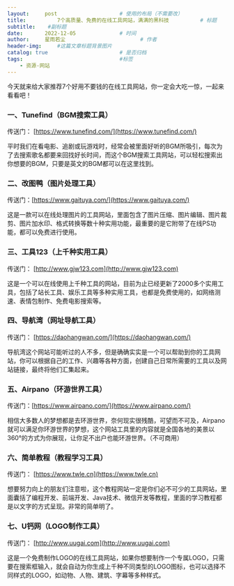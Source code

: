 ```yaml
---
layout:     post   				    # 使用的布局（不需要改）
title:       	7个高质量、免费的在线工具网站，满满的黑科技			# 标题 
subtitle:    #副标题
date:       2022-12-05 				# 时间
author:     星雨若尘 						# 作者
header-img:  	#这篇文章标题背景图片
catalog: true 						# 是否归档
tags:								#标签
    - 资源-网站
---
```

今天就来给大家推荐7个好用不要钱的在线工具网站，你一定会大吃一惊，一起来看看吧！

### 一、Tunefind（BGM搜索工具）

传送门： [https://www.tunefind.com/](https://www.tunefind.com/) 

平时我们在看电影、追剧或玩游戏时，经常会被里面好听的BGM所吸引，每次为了去搜索歌名都要来回找好长时间，而这个BGM搜索工具网站，可以轻松搜索出你想要的BGM，只要是英文的BGM都可以在这里找到。

### 二、改图鸭（图片处理工具）

传送门：[https://www.gaituya.com/](https://www.gaituya.com/)

这是一款可以在线处理图片的工具网站，里面包含了图片压缩、图片编辑、图片裁剪、图片加水印、格式转换等数十种实用功能，最重要的是它附带了在线PS功能，都可以免费进行使用。

### 三、工具123（上千种实用工具）

传送门： [http://www.gjw123.com](http://www.gjw123.com) 

这是一个可以在线使用上千种工具的网站，目前为止已经更新了2000多个实用工具，包括了站长工具、娱乐工具等多种实用工具，也都是免费使用的，如网络测速、表情包制作、免费电影搜索等。

### 四、导航湾（网址导航工具）

传送门： [https://daohangwan.com/](https://daohangwan.com/) 

导航湾这个网站可能听过的人不多，但是确确实实是一个可以帮助到你的工具网站，你可以根据自己的工作、兴趣等各种方面，创建自己日常所需要的工具以及网站链接，最终将他们汇集起来。

### 五、Airpano（环游世界工具）

传送门：[https://www.airpano.com/](https://www.airpano.com/)

相信大多数人的梦想都是去环游世界，奈何现实很残酷，可望而不可及，Airpano就可以满足你环游世界的梦想，这个网站工具里的内容就是全国各地的美景以360°的方式为你展现，让你足不出户也能环游世界。（不可商用）

### 六、简单教程（教程学习工具）

传送门： [https://www.twle.cn](https://www.twle.cn) 

想要努力向上的朋友们注意啦，这个教程网站一定是你们必不可少的工具网站，里面囊括了编程开发、前端开发、Java技术、微信开发等教程，里面的学习教程都是以文字的方式呈现。非常的简单明了。

### 七、U钙网（LOGO制作工具）

传送门： [http://www.uugai.com](http://www.uugai.com) 

这是一个免费制作LOGO的在线工具网站，如果你想要制作一个专属LOGO，只需要在搜索框输入，就会自动为你生成上千种不同类型的LOGO图标，也可以选择不同样式的LOGO，如动物、人物、建筑、字幕等多种样式。
